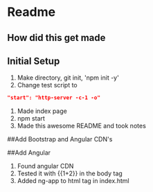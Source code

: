# Readme

## How did this get made

## Initial Setup
1. Make directory, git init, 'npm init -y'
1. Change test script to
```json
"start": "http-server -c-1 -o"
```
1. Made index page
1. npm start
1. Made this awesome README and took notes

##Add Bootstrap and Angular CDN's
<script src="https://ajax.googleapis.com/ajax/libs/angularjs/1.5.5/angular.min.js"></script>
<link href="https://maxcdn.bootstrapcdn.com/bootstrap/3.3.6/css/bootstrap.min.css" rel="stylesheet" integrity="sha384-1q8mTJOASx8j1Au+a5WDVnPi2lkFfwwEAa8hDDdjZlpLegxhjVME1fgjWPGmkzs7" crossorigin="anonymous">

##Add Angular
1. Found angular CDN
1. Tested it with {{1+2}} in the body tag
1. Added ng-app to html tag in index.html
